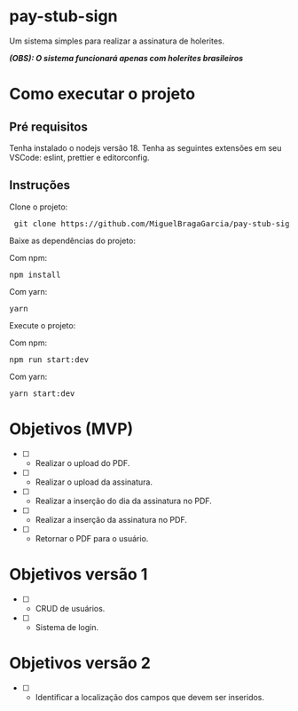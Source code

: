 # pay-stub-sign
Um sistema simples para realizar a assinatura de holerites. 

***(OBS): O sistema funcionará apenas com holerites brasileiros***

# Como executar o projeto

## Pré requisitos
Tenha instalado o nodejs versão 18.
Tenha as seguintes extensões em seu VSCode: eslint, prettier e editorconfig.

## Instruções
Clone o projeto:
<pre> git clone https://github.com/MiguelBragaGarcia/pay-stub-sign.git</pre>

Baixe as dependências do projeto:

Com npm:
<pre>npm install</pre>
Com yarn:
<pre>yarn</pre>

Execute o projeto:

Com npm:
<pre>npm run start:dev</pre>
Com yarn:
<pre>yarn start:dev</pre>



# Objetivos (MVP)
- [ ] - Realizar o upload do PDF.
- [ ] - Realizar o upload da assinatura.
- [ ] - Realizar a inserção do dia da assinatura no PDF.
- [ ] - Realizar a inserção da assinatura no PDF.
- [ ] - Retornar o PDF para o usuário.


# Objetivos versão 1
- [ ] - CRUD de usuários.
- [ ] - Sistema de login.

# Objetivos versão 2
- [ ] - Identificar a localização dos campos que devem ser inseridos.
